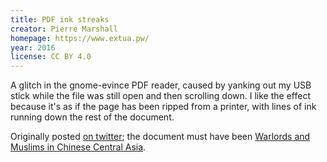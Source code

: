 ```yaml
---
title: PDF ink streaks
creator: Pierre Marshall
homepage: https://www.extua.pw/
year: 2016
license: CC BY 4.0
---
```


A glitch in the gnome-evince PDF reader, caused by yanking out my USB stick while the file was still open and then scrolling down. I like the effect because it's as if the page has been ripped from a printer, with lines of ink running down the rest of the document.

Originally posted [on twitter](https://twitter.com/extua/status/748979122727247872); the document must have been [Warlords and Muslims in Chinese Central Asia](https://openlibrary.org/works/OL5365306W/Warlords_and_Muslims_in_Chinese_Central_Asia).
